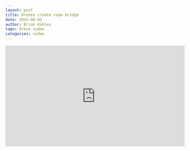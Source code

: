 ```yaml
---
layout: post
title: Drones create rope bridge
date: 2015-06-01
author: Brian Kohles
tags: drone video
categories: video
---
```


<iframe width="560" height="315" src="https://www.youtube.com/embed/CCDIuZUfETc" frameborder="0" allowfullscreen></iframe>

